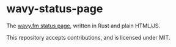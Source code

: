 # wavy-status-page

The [wavy.fm status page](https://status.wavy.fm), written in Rust and plain HTML/JS.

This repository accepts contributions, and is licensed under MIT.
